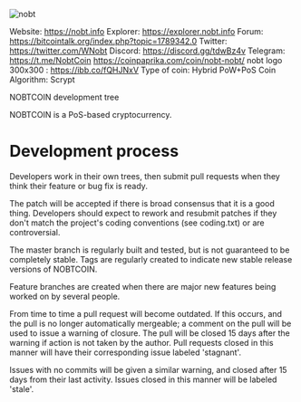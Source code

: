 ![nobt](https://user-images.githubusercontent.com/25778549/54613006-a5c65600-4a62-11e9-8f76-37349492540c.png)

Website: https://nobt.info
Explorer: https://explorer.nobt.info
Forum: https://bitcointalk.org/index.php?topic=1789342.0
Twitter: https://twitter.com/WNobt
Discord: https://discord.gg/tdwBz4v
Telegram: https://t.me/NobtCoin
https://coinpaprika.com/coin/nobt-nobt/
nobt logo 300x300 : https://ibb.co/fQHJNxV
Type of coin: Hybrid PoW+PoS
Coin Algorithm: Scrypt

NOBTCOIN development tree

NOBTCOIN is a PoS-based cryptocurrency.

Development process
===========================

Developers work in their own trees, then submit pull requests when
they think their feature or bug fix is ready.

The patch will be accepted if there is broad consensus that it is a
good thing.  Developers should expect to rework and resubmit patches
if they don't match the project's coding conventions (see coding.txt)
or are controversial.

The master branch is regularly built and tested, but is not guaranteed
to be completely stable. Tags are regularly created to indicate new
stable release versions of NOBTCOIN.

Feature branches are created when there are major new features being
worked on by several people.

From time to time a pull request will become outdated. If this occurs, and
the pull is no longer automatically mergeable; a comment on the pull will
be used to issue a warning of closure. The pull will be closed 15 days
after the warning if action is not taken by the author. Pull requests closed
in this manner will have their corresponding issue labeled 'stagnant'.

Issues with no commits will be given a similar warning, and closed after
15 days from their last activity. Issues closed in this manner will be 
labeled 'stale'.
